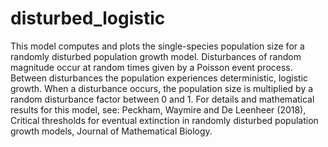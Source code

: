 # disturbed_logistic
This model computes and plots the single-species population size for a randomly disturbed population growth model. Disturbances of random magnitude occur at random times given by a Poisson event process.  Between disturbances the population experiences deterministic, logistic growth.  When a disturbance occurs, the population size is multiplied by a random disturbance factor between 0 and 1.  For details and mathematical results for this model, see: Peckham, Waymire and De Leenheer (2018), Critical thresholds for eventual extinction in randomly disturbed population growth models, Journal of Mathematical Biology.

